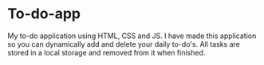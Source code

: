 # To-do-app
My to-do application using HTML, CSS and JS.
I have made this application so you can dynamically add and delete your daily to-do's.
All tasks are stored in a local storage and removed from it when finished.
